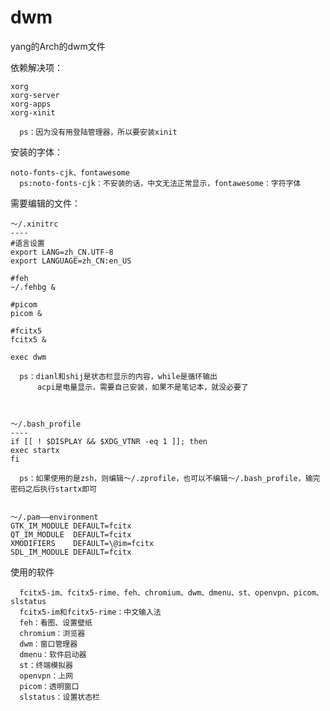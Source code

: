 # dwm

yang的Arch的dwm文件   

依赖解决项：  

    xorg  
    xorg-server  
    xorg-apps  
    xorg-xinit  
    
      ps：因为没有用登陆管理器，所以要安装xinit
  
安装的字体：  
  
    noto-fonts-cjk、fontawesome    
      ps:noto-fonts-cjk：不安装的话，中文无法正常显示，fontawesome：字符字体

需要编辑的文件：   
    
    ～/.xinitrc
    ----    
    #语言设置
    export LANG=zh_CN.UTF-8    
    export LANGUAGE=zh_CN:en_US    
    
    #feh    
    ~/.fehbg &

    #picom
    picom &

    #fcitx5
    fcitx5 &

    exec dwm
      
      ps：dianl和shij是状态栏显示的内容，while是循环输出  
          acpi是电量显示，需要自己安装，如果不是笔记本，就没必要了     
      
     
      
    ～/.bash_profile
    ----
    if [[ ! $DISPLAY && $XDG_VTNR -eq 1 ]]; then
    exec startx
    fi
    
      ps：如果使用的是zsh，则编辑～/.zprofile，也可以不编辑～/.bash_profile，输完密码之后执行startx即可
      
      
    ～/.pam——environment    
    GTK_IM_MODULE DEFAULT=fcitx
    QT_IM_MODULE  DEFAULT=fcitx
    XMODIFIERS    DEFAULT=\@im=fcitx
    SDL_IM_MODULE DEFAULT=fcitx
  
  使用的软件  
      
      fcitx5-im、fcitx5-rime、feh、chromium、dwm、dmenu、st、openvpn、picom、slstatus    
      fcitx5-im和fcitx5-rime：中文输入法    
      feh：看图、设置壁纸    
      chromium：浏览器
      dwm：窗口管理器
      dmenu：软件启动器
      st：终端模拟器
      openvpn：上网
      picom：透明窗口
      slstatus：设置状态栏
